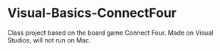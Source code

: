 # Visual-Basics-ConnectFour
Class project based on the board game Connect Four. Made on Visual Studios, will not run on Mac.
